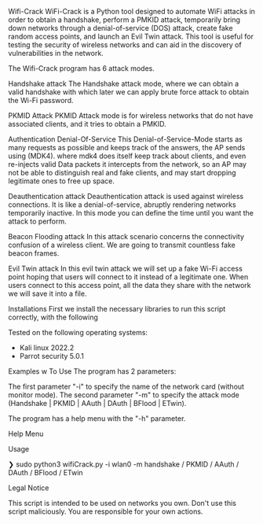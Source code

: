 Wifi-Crack 
WiFi-Crack is a Python tool designed to automate WiFi attacks in order to obtain a handshake, perform a PMKID attack, temporarily bring down networks through a denial-of-service (DOS) attack, create fake random access points, and launch an Evil Twin attack. This tool is useful for testing the security of wireless networks and can aid in the discovery of vulnerabilities in the network.

 The Wifi-Crack program has 6 attack modes.

Handshake attack
The Handshake attack mode, where we can obtain a valid handshake with which later we can apply brute force attack to obtain the Wi-Fi password.

 PKMID Attack
PKMID Attack mode is for wireless networks that do not have associated clients, and it tries to obtain a PMKID.

 Authentication Denial-Of-Service
This Denial-of-Service-Mode starts as many requests as possible and keeps track of the 
answers, the AP sends using (MDK4). where mdk4 does itself keep track about clients, and 
even re-injects valid Data packets it intercepts from the network, so an AP may not be 
able to distinguish real and fake clients, and may start dropping legitimate ones to 
free up space.

 Deauthentication attack
Deauthentication attack is used against wireless connections. It is like a denial-of-service, abruptly rendering
networks temporarily inactive. In this mode you can define the time until you want the attack to perform.

Beacon Flooding attack
In this attack scenario concerns the connectivity confusion of a wireless client. We are going to transmit countless 
fake beacon frames.

Evil Twin attack
In this evil twin attack we will set up a fake Wi-Fi access point hoping that users will connect to it instead of a 
legitimate one. When users connect to this access point, all the data they share with the network we will save it into
a file.

Installations
First we install the necessary libraries to run this script correctly, with the following 


Tested on the following operating systems:
- Kali linux 2022.2
- Parrot security 5.0.1

 Examples w To Use
The program has 2 parameters:

The first parameter "-i" to specify the name of the network card (without monitor mode). The second parameter "-m" to specify the attack mode (Handshake | PKMID | AAuth | DAuth | BFlood | ETwin).

The program has a help menu with the "-h" parameter.

 Help Menu


 Usage

❯ sudo python3 wifiCrack.py -i wlan0 -m handshake / PKMID / AAuth / DAuth / BFlood / ETwin


 Legal Notice

This script is intended to be used on networks you own. Don't use this script maliciously. You are responsible for your own actions.
